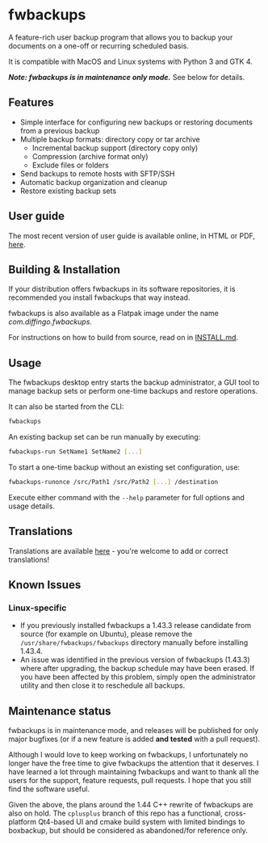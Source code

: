 # fwbackups

A feature-rich user backup program that allows you to backup your documents on a
one-off or recurring scheduled basis.

It is compatible with MacOS and Linux systems with Python 3 and GTK 4.

***Note: fwbackups is in maintenance only mode.*** See below for details.

## Features

- Simple interface for configuring new backups or restoring documents from a
  previous backup
- Multiple backup formats: directory copy or tar archive
  - Incremental backup support (directory copy only)
  - Compression (archive format only)
  - Exclude files or folders
- Send backups to remote hosts with SFTP/SSH
- Automatic backup organization and cleanup
- Restore existing backup sets

## User guide

The most recent version of user guide is available online, in HTML or PDF, [here](https://www.diffingo.com/oss/fwbackups/documentation).

## Building & Installation

If your distribution offers fwbackups in its software repositories, it is
recommended you install fwbackups that way instead.

fwbackups is also available as a Flatpak image under the name *com.diffingo.fwbackups*.

For instructions on how to build from source, read on in [INSTALL.md](INSTALL.md).

## Usage

The fwbackups desktop entry starts the backup administrator, a GUI tool to
manage backup sets or perform one-time backups and restore operations.

It can also be started from the CLI:

```sh
fwbackups
```

An existing backup set can be run manually by executing:

```sh
fwbackups-run SetName1 SetName2 [...]
```

To start a one-time backup without an existing set configuration, use:

```sh
fwbackups-runonce /src/Path1 /src/Path2 [...] /destination
```

Execute either command with the `--help` parameter for full options and usage
details.

## Translations

Translations are available [here](https://www.transifex.com/Magic/fwbackups/) - you're welcome to add or correct translations!

## Known Issues

### Linux-specific

* If you previously installed fwbackups a 1.43.3 release candidate from source
  (for example on Ubuntu), please remove the `/usr/share/fwbackups/fwbackups`
  directory manually before installing 1.43.4.
* An issue was identified in the previous version of fwbackups (1.43.3) where
  after upgrading, the backup schedule may have been erased. If you have been
  affected by this problem, simply open the administrator utility and then close
  it to reschedule all backups.

## Maintenance status

fwbackups is in maintenance mode, and releases will be published for only major
bugfixes (or if a new feature is added **and tested** with a pull request).

Although I would love to keep working on fwbackups, I unfortunately no longer
have the free time to give fwbackups the attention that it deserves. I have
learned a lot through maintaining fwbackups and want to thank all the users for
the support, feature requests, pull requests. I hope that you still find the
software useful.

Given the above, the plans around the 1.44 C++ rewrite of fwbackups are also on
hold. The `cplusplus` branch of this repo has a functional, cross-platform
Qt4-based UI and cmake build system with limited bindings to boxbackup, but
should be considered as abandoned/for reference only.

